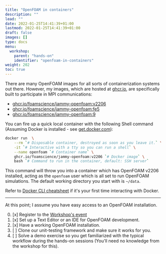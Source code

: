 ```yaml
---
title: "OpenFOAM in containers"
description: ""
lead: ""
date: 2022-01-25T14:41:39+01:00
lastmod: 2022-01-25T14:41:39+01:00
draft: false
images: []
type: docs
menu:
  workshop:
    parent: "hands-on"
    identifier: "openfoam-in-containers"
weight: 202
toc: true
---
```


There are many OpenFOAM images for all sorts of containerization systems out there. However, my images,
which are hosted at [ghcr.io](https://ghcr.io), are specifically built to participate in MPI communications:

- [ghcr.io/foamscience/jammy-openfoam:v2206](https://github.com/users/FoamScience/packages/container/jammy-openfoam/44898482?tag=v2206)
- [ghcr.io/foamscience/jammy-openfoam:fe5](https://github.com/users/FoamScience/packages/container/jammy-openfoam/44946661?tag=fe5)
- [ghcr.io/foamscience/jammy-openfoam:9](https://github.com/users/FoamScience/packages/container/jammy-openfoam/44886760?tag=9)

You can fire up a quick local container with the following Shell command (Assuming Docker is installed - see [get.docker.com](https://get.docker.com/)):
```bash
docker run  \
    --rm `# Disposable container, destroyed as soon as you leave it.` \
    -it `# Interactive with a tty so you can run a shell` \
    --name openfoam `# Container name` \
    ghcr.io/foamscience/jammy-openfoam:v2206 `# Docker image` \
    bash `# Command to run in the container, default: SSH server`
```

This command will throw you into a container which has OpenFOAM v2206 installed,
acting as the `openfoam` user which is all set to run OpenFOAM simulations. The default working directory you
start with is `~/data`.

Refer to [Docker CLI cheatsheet](https://docs.docker.com/get-started/docker_cheatsheet.pdf) if it's your first time
interacting with Docker.

---

At this point; I assume you have easy access to an OpenFOAM installation.

0. [x] Register to the [Workshop's event](https://eveeno.com/parallelization_in_openfoam)
1. [x] Set up a Text Editor or an IDE for OpenFOAM development.
2. [x] Have a working OpenFOAM installation.
2. [ ] Clone our unit-testing framework and make sure it works for you.
3. [ ] Solve a demo exercise so you get familiarized with the typical workflow during the hands-on sessions (You'll need no knowledge from the workshop for this).
